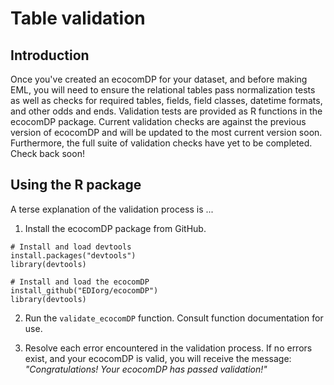 # Table validation

Introduction
---
Once you've created an ecocomDP for your dataset, and before making EML, you will need to ensure the relational tables pass normalization tests as well as checks for required tables, fields, field classes, datetime formats, and other odds and ends. Validation tests are provided as R functions in the ecocomDP package. Current validation checks are against the previous version of ecocomDP and will be updated to the most current version soon. Furthermore, the full suite of validation checks have yet to be completed. Check back soon!

Using the R package
---
A terse explanation of the validation process is ...

1. Install the ecocomDP package from GitHub.
```
# Install and load devtools
install.packages("devtools")
library(devtools)

# Install and load the ecocomDP
install_github("EDIorg/ecocomDP")
library(devtools)
```

2. Run the `validate_ecocomDP` function. Consult function documentation for use.

3. Resolve each error encountered in the validation process. If no errors exist, and your ecocomDP is valid, you will receive the message: *"Congratulations! Your ecocomDP has passed validation!"*

